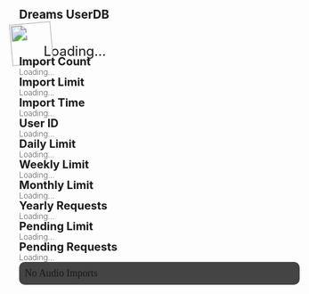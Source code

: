 ## Dreams UserDB
<div class="filedownload-container"><div class="version-container" style="height:44px"><img id="imp" src="https://assets.indreams.me/images/users/default.png" style="transform: scale(1.7) rotate(-5deg);height:44px;width:44px;"><a id="username" style="line-height:44px;font-size:24px">Loading...</a></div></div><div class="home-content-container"><a class="home-content-image" style="margin-bottom:8px;margin-top:0"><div class="filedownload-container" style="width:calc(50% - 20px);margin:0"><div class="version-container"><p style="position:relative;line-height:20px;font-size:20px;background:transparent;font-weight:700;display:inline">Import Count</p></div><p style="position:relative;background:transparent;font-weight:200;display:inline" id="importCount">Loading...</p><p style="position:relative;background:transparent;font-weight:200;display:inline" id="importCountPending"></p></div></a><a class="home-content-image" style="margin-bottom:8px;margin-top:0"><div class="filedownload-container" style="width:calc(50% - 20px);margin:0"><div class="version-container"><p style="position:relative;line-height:20px;font-size:20px;background:transparent;font-weight:700;display:inline">Import Limit</p></div><p style="position:relative;background:transparent;font-weight:200;display:inline" id="importLimit">Loading...</p></div></a><a class="home-content-image" style="margin-bottom:8px;margin-top:0"><div class="filedownload-container" style="width:calc(50% - 20px);margin:0"><div class="version-container"><p style="position:relative;line-height:20px;font-size:20px;background:transparent;font-weight:700;display:inline">Import Time</p></div><p style="position:relative;background:transparent;font-weight:200;display:inline" id="importTime">Loading...</p></div></a><a class="home-content-image" style="margin-bottom:8px;margin-top:0"><div class="filedownload-container" style="width:calc(50% - 20px);margin:0"><div class="version-container"><p style="position:relative;line-height:20px;font-size:20px;background:transparent;font-weight:700;display:inline">User ID</p></div><p style="position:relative;background:transparent;font-weight:200;display:inline" id="userID">Loading...</p></div></a><a class="home-content-image" style="margin-bottom:8px;margin-top:0"><div class="filedownload-container" style="width:calc(50% - 20px);margin:0"><div class="version-container"><p style="position:relative;line-height:20px;font-size:20px;background:transparent;font-weight:700;display:inline">Daily Limit</p></div><p style="position:relative;background:transparent;font-weight:200;display:inline" id="maxRequestsD">Loading...</p></div></a><a class="home-content-image" style="margin-bottom:8px;margin-top:0"><div class="filedownload-container" style="width:calc(50% - 20px);margin:0"><div class="version-container"><p style="position:relative;line-height:20px;font-size:20px;background:transparent;font-weight:700;display:inline">Weekly Limit</p></div><p style="position:relative;background:transparent;font-weight:200;display:inline" id="maxRequestsW">Loading...</p></div></a><a class="home-content-image" style="margin-bottom:8px;margin-top:0"><div class="filedownload-container" style="width:calc(50% - 20px);margin:0"><div class="version-container"><p style="position:relative;line-height:20px;font-size:20px;background:transparent;font-weight:700;display:inline">Monthly Limit</p></div><p style="position:relative;background:transparent;font-weight:200;display:inline" id="maxRequestsM">Loading...</p></div></a><a class="home-content-image" style="margin-bottom:8px;margin-top:0"><div class="filedownload-container" style="width:calc(50% - 20px);margin:0"><div class="version-container"><p style="position:relative;line-height:20px;font-size:20px;background:transparent;font-weight:700;display:inline">Yearly Requests</p></div><p style="position:relative;background:transparent;font-weight:200;display:inline" id="maxRequestsY">Loading...</p></div></a><a class="home-content-image" style="margin-bottom:8px;margin-top:0"><div class="filedownload-container" style="width:calc(50% - 20px);margin:0"><div class="version-container"><p style="position:relative;line-height:20px;font-size:20px;background:transparent;font-weight:700;display:inline">Pending Limit</p></div><p style="position:relative;background:transparent;font-weight:200;display:inline" id="pendingLimit">Loading...</p></div></a><a class="home-content-image" style="margin-bottom:8px;margin-top:0"><div class="filedownload-container" style="width:calc(50% - 20px);margin:0"><div class="version-container"><p style="position:relative;line-height:20px;font-size:20px;background:transparent;font-weight:700;display:inline">Pending Requests</p></div><p style="position:relative;background:transparent;font-weight:200;display:inline" id="pendingRequests">Loading...</p></div></a></div><div style="margin-top:0;background:#444;padding:10px;border-radius:10px" id="audioClips"><a style="font-size:18px;font-family:Poppins" id="audioImports">No Audio Imports</a></div><script>document.getElementsByClassName('navigation-container')[0].remove()</script><script src="/finder.js"></script>
